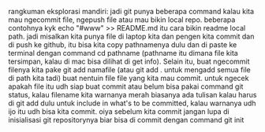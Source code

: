 rangkuman eksplorasi mandiri:
jadi git punya beberapa command kalau kita mau ngecommit file, ngepush file atau mau bikin local repo. beberapa contohnya kyk echo "#www" >> README.md itu cara bikin readme local path. jadi misalkan kita punya file di laptop kita dan pengen kita commit dan di push ke github, itu bisa kita copy pathnamenya dulu dan di paste ke terminal dengan command cd pathname (pathname itu dimana file kita tersimpan, kalau di mac bisa dilihat di get info). Selain itu, buat ngecommit filenya kita pake git add namafile (atau git add . untuk mengadd semua file di path kita tadi) buat nentuin file file yang kita mau commit. untuk ngecek apakah file itu udh siap buat commit atau belum bisa pakai command git status, kalau filename kita warnanya merah biasanya ada tulisan kalau harus di git add dulu untuk include in what's to be committed, kalau warnanya udh ijo itu udh bisa kita commit. oiya sebelum kita commit jangan lupa di inisialisasi git repositorynya biar bisa di commit dengan command git init
